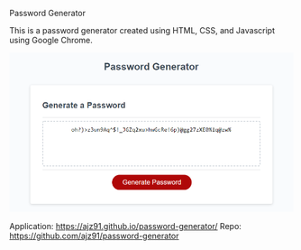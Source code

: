 Password Generator

This is a password generator created using HTML, CSS, and Javascript using Google Chrome.

![preview](./develop/preview.png)

Application: https://ajz91.github.io/password-generator/
Repo: https://github.com/ajz91/password-generator